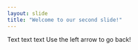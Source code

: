 ```yaml
---
layout: slide
title: "Welcome to our second slide!"
---
```

Text text text
Use the left arrow to go back!
